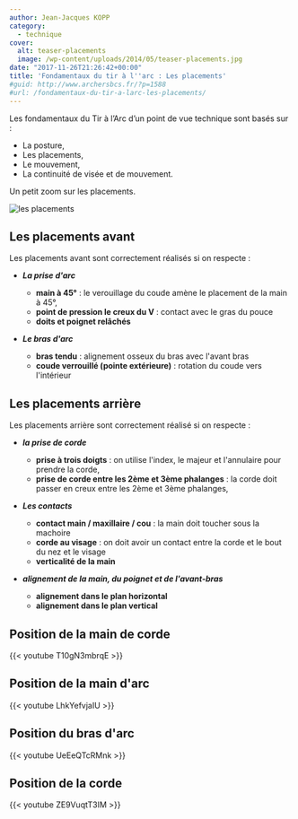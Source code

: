 ```yaml
---
author: Jean-Jacques KOPP
category:
  - technique
cover:
  alt: teaser-placements
  image: /wp-content/uploads/2014/05/teaser-placements.jpg
date: "2017-11-26T21:26:42+00:00"
title: 'Fondamentaux du tir à l''arc : Les placements'
#guid: http://www.archersbcs.fr/?p=1588
#url: /fondamentaux-du-tir-a-larc-les-placements/
---
```


Les fondamentaux du Tir à l’Arc d’un point de vue technique sont basés sur :

- La posture,
- Les placements,
- Le mouvement,
- La continuité de visée et de mouvement.

Un petit zoom sur les placements.

![les placements](/images/fondamentaux/teaser-placements.jpg)

## Les placements avant
Les placements avant sont correctement réalisés si on respecte :

- _**La prise d'arc**_
  - **main à 45°** : le verouillage du coude amène le placement de la main à 45°,
  - **point de pression le creux du V** : contact avec le gras du pouce
  - **doits et poignet relâchés**

- **_Le bras d'arc_**
  - **bras tendu** : alignement osseux du bras avec l'avant bras
  - **coude verrouillé (pointe extérieure)** : rotation du coude vers l'intérieur

## Les placements arrière
Les placements arrière sont correctement réalisé si on respecte :

- **_la prise de corde_**
  - **prise à trois doigts** : on utilise l'index, le majeur et l'annulaire pour prendre la corde,
  - **prise de corde entre les 2ème et 3ème phalanges** : la corde doit passer en creux entre les 2ème et 3ème phalanges,

- **_Les contacts_**
  - **contact main / maxillaire / cou** : la main doit toucher sous la machoire
  - **corde au visage** : on doit avoir un contact entre la corde et le bout du nez et le visage
  - **verticalité de la main**

- **_alignement de la main, du poignet et de l'avant-bras_**
  - **alignement dans le plan horizontal**
  - **alignement dans le plan vertical**


## Position de la main de corde
{{< youtube T10gN3mbrqE >}}

## Position de la main d'arc
{{< youtube LhkYefvjaIU >}}

## Position du bras d'arc
{{< youtube UeEeQTcRMnk >}}

## Position de la corde
{{< youtube ZE9VuqtT3IM >}}
